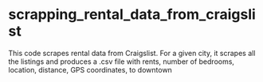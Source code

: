 # scrapping_rental_data_from_craigslist
This code scrapes rental data from Craigslist. For a given city, it scrapes all the listings and produces a .csv file with rents, number of bedrooms, location, distance, GPS coordinates, to downtown
